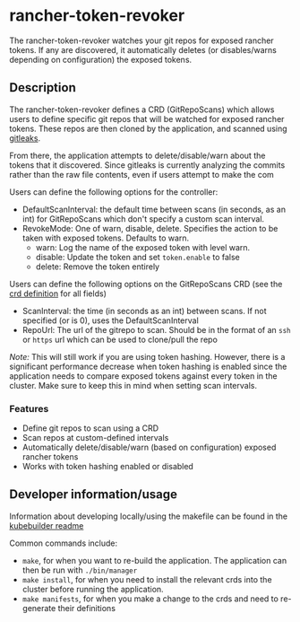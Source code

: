# rancher-token-revoker

The rancher-token-revoker watches your git repos for exposed rancher tokens. If any are discovered, it automatically 
deletes (or disables/warns depending on configuration) the exposed tokens.

## Description

The rancher-token-revoker defines a CRD (GitRepoScans) which allows users to define specific git repos that will be watched for exposed rancher tokens.
These repos are then cloned by the application, and scanned using [gitleaks](https://github.com/zricethezav/gitleaks). 

From there, the application attempts to delete/disable/warn about the tokens that it discovered. 
Since gitleaks is currently analyzing the commits rather than the raw file contents, even if users attempt to make the com

Users can define the following options for the controller:
- DefaultScanInterval: the default time between scans (in seconds, as an int) for GitRepoScans which don't specify a custom scan interval.
- RevokeMode: One of warn, disable, delete. Specifies the action to be taken with exposed tokens. Defaults to warn.
  - warn: Log the name of the exposed token with level warn.
  - disable: Update the token and set `token.enable` to false
  - delete: Remove the token entirely

Users can define the following options on the GitRepoScans CRD (see the [crd definition](config/crd/bases/management.cattle.io_gitreposcans.yaml) for all fields)
- ScanInterval: the time (in seconds as an int) between scans. If not specified (or is 0), uses the DefaultScanInterval
- RepoUrl: The url of the gitrepo to scan. Should be in the format of an `ssh` or `https` url which can be used to clone/pull the repo

*Note:* This will still work if you are using token hashing. 
However, there is a significant performance decrease when token hashing is enabled since the application needs to
compare exposed tokens against every token in the cluster. Make sure to keep this in mind when setting scan intervals.

### Features
- Define git repos to scan using a CRD
- Scan repos at custom-defined intervals
- Automatically delete/disable/warn (based on configuration) exposed rancher tokens
- Works with token hashing enabled or disabled

## Developer information/usage

Information about developing locally/using the makefile can be found in the [kubebuilder readme](docs/kubebuilder_readme.md) 

Common commands include:
- `make`, for when you want to re-build the application. The application can then be run with `./bin/manager`
- `make install`, for when you need to install the relevant crds into the cluster before running the application.
- `make manifests`, for when you make a change to the crds and need to re-generate their definitions